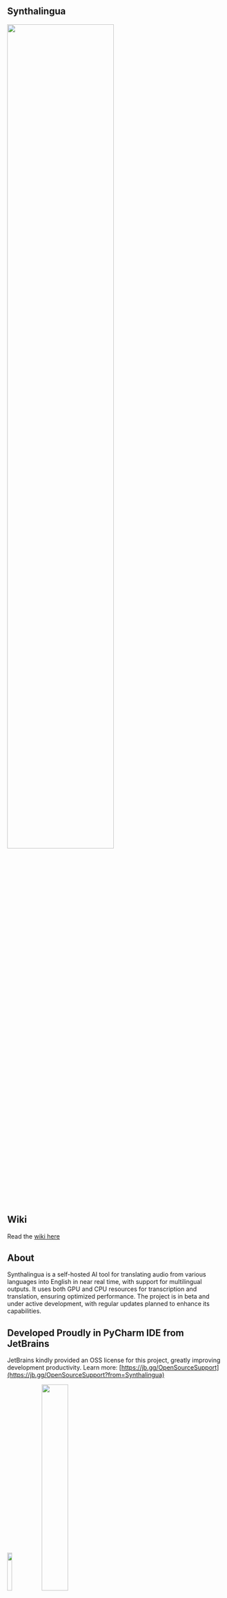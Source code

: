 ## Synthalingua
<img src="https://github.com/cyberofficial/Synthalingua/assets/19499442/c81d2c51-bf85-4055-8243-e6a1262cce8a" width=70%>

## Wiki
Read the [wiki here](https://github.com/cyberofficial/Synthalingua/wiki)

## About
Synthalingua is a self-hosted AI tool for translating audio from various languages into English in near real time, with support for multilingual outputs. It uses both GPU and CPU resources for transcription and translation, ensuring optimized performance. The project is in beta and under active development, with regular updates planned to enhance its capabilities.

## Developed Proudly in PyCharm IDE from JetBrains
JetBrains kindly provided an OSS license for this project, greatly improving development productivity.
Learn more: [https://jb.gg/OpenSourceSupport](https://jb.gg/OpenSourceSupport?from=Synthalingua)

[<img src="https://resources.jetbrains.com/storage/products/company/brand/logos/jb_beam.png" width="15%">](https://www.jetbrains.com/?from=Synthalingua)
[<img src="https://resources.jetbrains.com/storage/products/company/brand/logos/PyCharm.png" width="35%">](https://www.jetbrains.com/pycharm/?from=Synthalingua)

## Download the Portable Version with GUI
[<img src="https://i.imgur.com/dyZz6u5.png" width=60%>](https://cyberofficial.itch.io/synthalingua)

### Badges
[![CodeQL](https://github.com/cyberofficial/Synthalingua/actions/workflows/codeql.yml/badge.svg)](https://github.com/cyberofficial/Synthalingua/actions/workflows/codeql.yml)

#### This README is a work in progress and will be updated over time.

### Table of Contents
| Section | Description |
| ------- | ----------- |
| [Disclaimers & Warnings](#disclaimers--warnings) | Important usage notes, limitations, and ethical guidelines |
| [To Do List](#todo) | Planned features and development status |
| [Contributors](#contributors) | Project contributors |
| [Installation & Setup](#installation) | How to install and set up Synthalingua |
| [System Requirements](#system-requirements) | Hardware and software requirements |
| [Command-Line Arguments](#command-line-arguments-by-category) | All available flags, organized by category |
| [Usage](#usage) | How to use Synthalingua and example commands |
| [Word Block List](#word-block-list) | Filtering unwanted words/phrases |
| [Web Server & Discord Integration](#web-server--discord-integration) | Integration features and usage |
| [Things to Note](#things-to-note) | Additional tips and recommendations |
| [Troubleshooting](#troubleshooting) | Common issues and solutions |
| [Additional Information](#additional-information) | Model sources and references |
| [Video Demonstration](#video-demonstration) | Demo videos |

## Disclaimers & Warnings
Synthalingua is a work in progress and may occasionally produce translation errors or bugs. While it works well in many scenarios, it is not perfect. Updates are released regularly to improve performance and accuracy.

- **Translation accuracy is highest with clear, slow speech.** Fast or mumbled speech, or noisy environments, may reduce accuracy. For best results, use the tool in a quiet setting with clear speech.
- **Intended for casual, non-professional use.** Synthalingua is ideal for language learning, informal conversations, or understanding foreign content for entertainment. It is not suitable for professional or high-stakes translations (e.g., legal, medical, or official documents).
- **Ethical use is your responsibility.** Do not use Synthalingua to spread misinformation or hate speech. Always verify translations before sharing, especially if accuracy is critical.
- **Use at your own risk.** The developers are not liable for any damages or consequences resulting from use of this tool. You assume all responsibility for your actions.
- **Not a replacement for human translators.** For complex or specialized content, consult a professional translator.
- **Performance depends on your hardware.** Faster CPUs/GPUs yield better results. Internet speed and microphone quality have minimal impact.
- **Synthalingua is a tool, not a service.** If use of this tool violates any platform’s terms of service, you are solely responsible for any consequences.

## TODO
| Todo  | Sub-Task                                                                                                                                                                                                                                               | Status |
|-------|--------------------------------------------------------------------------------------------------------------------------------------------------------------------------------------------------------------------------------------------------------|--------|
| Add support for AMD GPUs. | ROCm support - WSL 2.0/Linux Only                                                                                                                                                                                                                      | ✅      |
|       | OpenCL support - Linux Only                                                                                                                                                                                                                            | ✅      |
| Add support API access. |                                                                                                                                                                                                                                                        | ✅      |
| Custom localhost web server. |                                                                                                                                                                                                                                                        | ✅      |
| Add reverse translation. |                                                                                                                                                                                                                                                        | ✅      |
|       | Localize script to other languages. (Will take place after reverse translations.)                                                                                                                                                                      | ❌      |
| Custom dictionary support. |                                                                                                                                                                                                                                                        | ❌      |
| GUI.  |                                                                                                                                                                                                                                                        | ✅      |
| Sub Title Creation |                                                                                                                                                                                                                                                        | ✅      |
| Linux support. |                                                                                                                                                                                                                                                        | ✅      |
| Improve performance. |                                                                                                                                                                                                                                                        | ❌      |
|       | Compressed Model Format for lower ram users                                                                                                                                                                                                            | ✅      |
|       | Better large model loading speed                                                                                                                                                                                                                       | ✅      |
|          | Split model up into multiple chunks based on usage                                                                                                                                                                                                     | ❌      |
| Stream Audio from URL |                                                                                                                                                                                                                                                        | ✅      |
| Increase model swapping accuracy. |                                                                                                                                                                                                                                                        | ❌      |
| No Microphone Required | Streaming Module                                                                                                                                                                                                                                       | ✅      |
| Server Control Panel | Currently under work, will come out in a future release. I've want to get this out soon as possible, but I've been running into road blocks. This is a higher prio feature, please keep an eye out for a future dev blog on more details and previews! | 🚧     |


# Contributors 
## [Guidelines](https://github.com/cyberofficial/Synthalingua/contribute)
#### [@DaniruKun](https://github.com/DaniruKun) - https://watsonindustries.live
#### [@Expletive](https://github.com/Expletive) - https://evitelpxe.neocities.org 
#### [@Adenser](https://github.com/Adenser)

# System Requirements
| Supported GPUs | Description |
| -------------- | ----------- |
| Nvidia Dedicated Graphics | Supported |
| Nvidia Integrated Graphics | Tested - Not Supported |
| AMD/ATI | * Linux Verified |
| Intel Arc | Not Supported |
| Intel HD | Not Supported |
| Intel iGPU | Not Supported |

### GUI Portable Version (not the CLI portable)
* Minimum supported Windows Version is now Windows 10.0.17763
  * Windows 7 is no longer supported due to the change of .NET builds.
  * You may download the source code and change to Windows 7, but it's not suggested to keep using Windows 7.

You can find full list of supported Nvida GPUs here:
* [Official Nvidia List](https://developer.nvidia.com/cuda-gpus)
* [Simple List](https://gist.github.com/standaloneSA/99788f30466516dbcc00338b36ad5acf)

| Requirement | Minimum | Moderate | Recommended | Best Performance |
| ----------- | ------- | -------- | ----------- | ---------------- |
| CPU Cores | 2 | 6 | 8 | 16 |
| CPU Clock Speed (GHz) | 2.5 or higher | 3.0 or higher | 3.5 or higher | 4.0 or higher |
| RAM (GB) | 4 or higher | 8 or higher | 16 or higher | 16 or higher |
| GPU VRAM (GB) | 2 or higher | 6 or higher | 8 or higher | 12 or higher |
| Free Disk Space (GB) | 15 or higher | 15 or higher | 15 or higher | 15 or higher |
| GPU (suggested) As long as the gpu you have is within vram spec, it should work fine. | Nvidia GTX 1050 or higher | Nvidia GTX 1660 or higher | Nvidia RTX 3070 or higher | Nvidia RTX 3090 or higher |

Note:
- Nvidia GPU support on Linux and Windows
- Nvidia GPU is suggested but not required.
- AMD GPUs are supported on linux, not Windows, but will *try* to be supported soon.

The tool will work on any system that meets the minimum requirements. For best results, meet the recommended or best performance requirements. You can mix and match requirements (e.g., a high-end CPU with a moderate GPU).

## A microphone is optional. Use the `--stream` flag to stream audio from an HLS source. See [Examples](#examples) for more information.
### You’ll need a software or hardware audio input source. See issue [#63](https://github.com/cyberofficial/Synthalingua/issues/63) for details.

## Installation
1. Download and install [Python 3.10.9](https://www.python.org/downloads/release/python-3109/).
     * Make sure to check the box that says "Add Python to PATH" when installing. If you don't check the box, you will have to manually add Python to your PATH. You can check this guide: [How to add Python to PATH](https://datatofish.com/add-python-to-windows-path/).
     * You can choose any python version that is 3.10.9 up to the latest version. The tool will *not* work on any python version that is 3.11 or higher. Must be 3.10.9+ not 3.11.x.
     * Make sure to grab the x64 bit version! This program is not compatible with x86. (32bit)
2. Download and install [Git](https://git-scm.com/downloads).
     * Using default settings is fine.
3. Download and install FFMPEG
     * Instructions: https://github.com/cyberofficial/Synthalingua/issues/2#issuecomment-1491098222
4. Download and install CUDA [Optional, but needs to be installed if using GPU]
     * https://developer.nvidia.com/cuda-downloads
5. Run setup script
     * **On Windows**: `setup.bat`
     * **On Linux**: `setup.bash`
          * Please ensure you have `gcc` installed and `portaudio19-dev` installed (or `portaudio-devel` for some machines`)
     * If you get an error saying "Setup.bat is not recognized as an internal or external command, operable program or batch file.", houston we have a problem. This will require you to fix your operating system.
6. Run the newly created batch file/bash script. You can edit that file to change the settings.
     * If you get an error saying it is "not recognized as an internal or external command, operable program or batch file.", make sure you have  installed and added to your PATH, and make sure you have git installed. If you have python and git installed and added to your PATH, then create a new issue on the repo and I will try to help you fix the issue.

## Command-Line Arguments by Category

Below is a categorized list of all command-line arguments supported by Synthalingua, organized for clarity and ease of use.

### General Operation
| Flag | Description |
| ---- | ----------- |
| `--about` | Show information about the app and contributors. |
| `--updatebranch` | Choose which branch to check for updates (`master`, `dev-testing`, `bleeding-under-work`, `disable`). |
| `--no_log` | Only show the last line of the transcription (not a running log). |
| `--keep_temp` | Keep temporary audio files (may use more disk space over time). |
| `--save_transcript` | Save the transcript to a text file. |
| `--save_folder` | Set the folder to save the transcript to. |

### Model & Device Selection
| Flag | Description |
| ---- | ----------- |
| `--ram` | Set the model size based on RAM/VRAM (choices: `1gb`, `2gb`, `3gb`, `6gb`, `7gb`, `11gb-v2`, `11gb-v3`). |
| `--ramforce` | Force the script to use the selected RAM/VRAM model. |
| `--fp16` | Enable FP16 mode for faster inference (may reduce accuracy slightly). |
| `--device` | Select device for inference (`cpu` or `cuda`). |
| `--cuda_device` | Select CUDA device index (default: 0). |
| `--model_dir` | Directory to store/download models. |
| `--use_finetune` | Use a fine-tuned model (currently disabled). |

### Audio Input & Microphone
| Flag | Description |
| ---- | ----------- |
| `--microphone_enabled` | Enable microphone input. |
| `--list_microphones` | List available microphones and exit. |
| `--set_microphone` | Set the default microphone by name or index. |
| `--energy_threshold` | Set the energy threshold for audio detection (default: 100). |
| `--mic_calibration_time` | Duration (seconds) for microphone calibration. Use 0 for default (5s). |
| `--record_timeout` | Real-time recording chunk length (seconds). |
| `--phrase_timeout` | Silence duration (seconds) before starting a new transcription line. |

### Streaming & File Input
| Flag | Description |
| ---- | ----------- |
| `--stream` | Stream audio from an HLS source (e.g., Twitch, YouTube). |
| `--stream_language` | Language of the stream (default: English). |
| `--stream_target_language` | Language to translate the stream to. |
| `--stream_translate` | Enable translation for the stream. |
| `--stream_transcribe` | Enable transcription for the stream. |
| `--stream_original_text` | Show detected original text from the stream. |
| `--stream_chunks` | Number of chunks to split the stream into (default: 5). |
| `--auto_hls` | Auto-adjust HLS chunk batching: samples the stream to detect segment duration, then prompts you to set the optimal chunk size (number of segments per batch) before starting stream transcription. Useful for reducing latency and tuning live stream performance. |
| `--cookies` | Name of the cookies file (without `.txt`). |
| `--remote_hls_password_id` | Password ID for the webserver (e.g., `id`, `key`). |
| `--remote_hls_password` | Password for the HLS webserver. |

### Language & Translation
| Flag | Description |
| ---- | ----------- |
| `--language` | Source language (ISO 639-1 code or English name). |
| `--target_language` | Target language for translation (ISO 639-1 code or English name). |
| `--translate` | Enable translation to English. |
| `--transcribe` | Transcribe audio to a set target language. |
| `--auto_language_lock` | Automatically lock language after several detections. |
| `--condition_on_previous_text` | Use previous output as prompt for next window (reduces repetition). |

### Output, Captions, and Filtering
| Flag | Description |
| ---- | ----------- |
| `--makecaptions` | Enable captions mode (requires file input/output/name). |
| `--file_input` | Path to input file for captioning. |
| `--file_output` | Output folder for captions. |
| `--file_output_name` | Output file name (without extension). |
| `--ignorelist` | Path to blacklist file for filtering words/phrases. Also used for auto-blocklist. |
| `--auto_blocklist` | Enable auto-adding frequently blocked phrases to the blocklist file. Requires `--ignorelist`. |
| `--condition_on_previous_text` | Enables similarity/repetition suppression (suppresses repeated or highly similar messages in all modes). |
| `--debug` | Print debug output for blocked/suppressed messages. |

### Web Server & Integration
| Flag | Description |
| ---- | ----------- |
| `--portnumber` | Port number for the local web server. |
| `--discord_webhook` | Discord webhook URL for notifications and results. |

### Advanced & Debugging
| Flag | Description |
| ---- | ----------- |
| `--retry` | Retry failed transcriptions/translations. |
| `--debug` | Enable debug output. |

---

## Usage
Synthalingua uses argparse to accept command-line arguments. Below are the main options:
| Flag | Description |
| ---- | ----------- |
| `--ram` | Change the amount of RAM to use. Default is 4GB. Choices are "1GB", "2GB", "4GB", "6GB", "12GB-v2", "12GB-v3". |
| `--ramforce` | Use this flag to force the script to use desired VRAM. May cause the script to crash if there is not enough VRAM available. |
| `--fp16` | This allows for more accurate information being passed to the process. This will grant the AL the ability to process more information at the cost of speed. You will not see heavy impact on stronger hardware. Combine 12gb-v3 + fp16 Flags (Precision Mode on the GUI) for the ultimate experience. | 
| `--energy_threshold` | Set the energy level for microphone to detect. Default is 100. Choose from 1 to 1000; anything higher will be harder to trigger the audio detection. |
| `--mic_calibration_time` | How long to calibrate the mic for in seconds. To skip user input type 0 and time will be set to 5 seconds. |
| `--record_timeout` | Set the time in seconds for real-time recording. Default is 2 seconds. |
| `--phrase_timeout` | Set the time in seconds for empty space between recordings before considering it a new line in the transcription. Default is 1 second. |
| `--translate` | Translate the transcriptions to English. Enables translation. |
| `--transcribe` | Transcribe the audio to a set target language. Target Language flag is required. |
| `--target_language` | Select the language to translate to. Available choices are a list of languages in ISO 639-1 format, as well as their English names. |
| `--language` | Select the language to translate from. Available choices are a list of languages in ISO 639-1 format, as well as their English names. |
| ~~`--auto_model_swap`~~ | ~~Automatically swap the model based on the detected language. Enables automatic model swapping.~~ Removed, deprecated. |
| `--device` | Select the device to use for the model. Default is "cuda" if available. Available options are "cpu" and "cuda". When setting to CPU you can choose any RAM size as long as you have enough RAM. The CPU option is optimized for multi-threading, so if you have like 16 cores, 32 threads, you can see good results. |
| `--cuda_device` | Select the CUDA device to use for the model. Default is 0. |
| `--discord_webhook` | Set the Discord webhook to send the transcription to. |
| `--list_microphones` | List available microphones and exit. |
| `--set_microphone` | Set the default microphone to use. You can set the name or its ID number from the list. |
| `--microphone_enabled` | Enables microphone usage. Add `true` after the flag. |
| `--auto_language_lock` | Automatically lock the language based on the detected language after 5 detections. Enables automatic language locking. Will help reduce latency. Use this flag if you are using non-English and if you do not know the current spoken language. |
| `--model_dir` | Default location is "model" folder. You can use this argument to change location. |
| ~~`--use_finetune`~~ | ~~Use fine-tuned model. This will increase accuracy, but will also increase latency. Additional VRAM/RAM usage is required.~~ ⚠️ Fine Tune model is being retrained. Command flag is useless in current code. |
| `--no_log` | Makes it so only the last thing translated/transcribed is shown rather log style list. |
| `--updatebranch` | Check which branch from the repo to check for updates. Default is **master**, choices are **master** and **dev-testing** and **bleeding-under-work**. To turn off update checks use **disable**. **bleeding-under-work** is basically latest changes and can break at any time. |
| `--keep_temp` | Keeps audio files in the **out** folder. This will take up space over time though. |
| `--portnumber` | Set the port number for the web server. If no number is set then the web server will not start. |
| `--retry` | Retries translations and transcription if they fail. |
| `--about` | Shows about the app. |
| `--save_transcript` | Saves the transcript to a text file. |
| `--save_folder` | Set the folder to save the transcript to. |
| `--stream` | Stream audio from a HLS stream. |
| `--stream_language` | Language of the stream. Default is English. |
| `--stream_target_language` | Language to translate the stream to. Default is English. Needed for `--stream_transcribe` |
| `--stream_translate` | Translate the stream. |
| `--stream_transcribe` | Transcribe the stream to different language. Use `--stream_target_language` to change the output.  |
| `--stream_original_text` | Show the detected original text. |
| `--stream_chunks` | How many chunks to split the stream into. Default is 5 is recommended to be between 3 and 5. YouTube streams should be 1 or 2, twitch should be 5 to 10. The higher the number, the more accurate, but also the slower and delayed the stream translation and transcription will be. |
| `--cookies` | Cookies file name, just like twitch, youtube, twitchacc1, twitchacczed |
| `--makecaptions` | Set program to captions mode, requires file_input, file_output, file_output_name |
| `--file_input` | Location of file for the input to make captions for, almost all video/audio format supported (uses ffmpeg) |
| `--file_output` | Location of folder to export the captions |
| `--file_output_name` | File name to export as without any ext. |
| `--ignorelist` | Usage is "`--ignorelist "C:\quoted\path\to\wordlist.txt"`" |
| `--condition_on_previous_text` | Will help the model from repeating itself, but may slow up the process. |
| `--remote_hls_password_id` | Password ID for the webserver. Usually like 'id', or 'key'. Key is default for the program though, so when it asks for id/password, Synthalingua will be `key=000000` - `key`=`id` - `0000000`=`password` 16 chars long. |
| `--remote_hls_password` | Password for the hls webserver.|
| `--auto_hls` | Auto-adjust HLS chunk batching: samples the stream to detect segment duration, then prompts you to set the optimal chunk size (number of segments per batch) before starting stream transcription. Useful for reducing latency and tuning live stream performance.|

### Word Block List
Use the `--ignorelist` flag to load a blacklist file containing words or phrases to filter from output. The file should be a `.txt` file with one word or phrase per line (empty lines are ignored). This helps remove unwanted or misheard words from transcriptions and subtitles.

**Note:** The ignore list works in all modes—microphone, file, and stream. Any words or phrases in your blacklist will be filtered from all output, including Discord webhook messages.

## Web Server & Discord Integration
- **Discord Integration:** Use `--discord_webhook` to send transcriptions and error notifications to a Discord channel. Long messages are automatically split, and rate limits are handled gracefully.
- **Web Server:** Launch a local Flask server with `--portnumber` to view real-time subtitles in your browser. Supports query parameters to show/hide original, translated, or transcribed text.

# Things to Note
- Adjust the energy threshold (`--energy_threshold`) to suit your environment. The default is 100. Higher values make audio detection harder to trigger; lower values make it easier. Best results are typically with values between 250 and 500.
- When using the Discord webhook, always put the URL in quotes. Example: `--discord_webhook "https://discord.com/api/webhooks/1234567890/1234567890"`
- An internet connection is required the first time you use Synthalingua to download models. After models are downloaded, you can use the tool offline. Changing RAM size will download additional models as needed.
- ~~The fine-tuned model will automatically be downloaded from OneDrive via direct public link. In the event of failure~~ [ ⚠️ Finetune Model download is disabled; model is being retrained. ]
- Using multiple streaming options at once may cause issues, as this adds more jobs to the audio queue.

## Examples
#### Please note, make sure you edit the livetranslation.bat/livetranslation.bash file to change the settings. If you do not, it will use the default settings.

This will create captions, with the 12GB-v3 option and save to downloads.

**PLEASE NOTE, CAPTIONS WILL ONLY BE IN ENGLISH (Model limitation) THOUGH YOU CAN ALWAYS USE OTHER PROGRAMS TO TRANSLATE INTO OTHER LANGUAGES**

`python transcribe_audio.py --ram 12GB-v3 --makecaptions --file_input="C:\Users\username\Downloads\430796208_935901281333537_8407224487814569343_n.mp4" --file_output="C:\Users\username\Downloads" --file_output_name="430796208_935901281333537_8407224487814569343_n" --language Japanese --device cuda` 

You have a 12gb GPU and want to stream the audio from a live stream https://www.twitch.tv/somestreamerhere and want to translate it to English. You can run the following command:

`python transcribe_audio.py --ram 12GB-v3 --stream_translate --stream_language Japanese --stream https://www.twitch.tv/somestreamerhere`

Stream Sources from YouTube and Twitch are supported. You can also use any other stream source that supports HLS/m3u8.


You have a GPU with 6GB of memory and you want to use the Japanese model. You also want to translate the transcription to English. You also want to send the transcription to a Discord channel. You also want to set the energy threshold to 300. You can run the following command:

`python transcribe_audio.py --ram 6gb --translate --language ja --discord_webhook "https://discord.com/api/webhooks/1234567890/1234567890" --energy_threshold 300`

When choosing ram, you can only choose 1gb, 2gb, 4gb, 6gb, 12GB-v2, 12GB-v3. There are no in-betweens.

You have a 12gb GPU and you want to translate to Spanish from English, you can run the following command for v3 replace v3 with v2 if you prefer the original:

`python transcribe_audio.py --ram 12GB-v3 --transcribe --target_language Spanish --language en`

Lets say you have multiple audio devices and you want to use the one that is not the default. You can run the following command:
`python transcribe_audio.py --list_microphones`
This command will list all audio devices and their index. You can then use the index to set the default audio device. For example, if you want to use the second audio device, you can run the following command:
`python transcribe_audio.py --set_microphone "Realtek Audio (2- High Definiti"` to set the device to listen to. *Please note the quotes around the device name. This is required to prevent errors. Some names may be cut off, copy exactly what is in the quotes of the listed devices.

Example lets say I have these devices:
```
Microphone with name "Microsoft Sound Mapper - Input" found, the device index is 1
Microphone with name "VoiceMeeter VAIO3 Output (VB-Au" found, the device index is 2
Microphone with name "Headset (B01)" found, the device index is 3
Microphone with name "Microphone (Realtek USB2.0 Audi" found, the device index is 4
Microphone with name "Microphone (NVIDIA Broadcast)" found, the device index is 5
```

I would put `python transcribe_audio.py --set_microphone "Microphone (Realtek USB2.0 Audi"` to set the device to listen to.
-or-
I would put `python transcribe_audio.py --set_microphone 4` to set the device to listen to.

## Troubleshooting

If you encounter any issues with the tool, here are some common problems and their solutions:

* Python is not recognized as an internal or external command, operable program or batch file.
    * Make sure you have Python installed and added to your PATH.
    * If you recently installed Python, try restarting your computer to refresh the PATH environment variable.
    * Check that you installed the correct version of Python required by the application. Some applications may require a specific version of Python.
    * If you are still having issues, try running the command prompt as an administrator and running the installation again. However, only do this as a last resort and with caution, as running scripts as an administrator can potentially cause issues with the system.
* I get an error saying "No module named 'transformers'".
    * Re-run the setup.bat file.
        * If issues persist, make sure you have Python installed and added to your PATH.
        * Make sure you have the `transformers` module installed by running `pip install transformers`.
        * If you have multiple versions of Python installed, make sure you are installing the module for the correct version by specifying the Python version when running the command, e.g. `python -m pip install transformers`.
        * If you are still having issues, create a new issue on the repository and the developer may be able to help you fix the issue.
* Git is not recognized as an internal or external command, operable program or batch file.
    * Make sure you have Git installed and added to your PATH.
    * If you recently installed Git, try restarting your computer to refresh the PATH environment variable.
    * If you are still having issues, try running the command prompt as an administrator and running the installation again. However, only do this as a last resort and with caution, as running scripts as an administrator can potentially cause issues with the system.
* CUDA is not recognized or available.
    * Make sure you have CUDA installed. You can get it from [here](https://developer.nvidia.com/cuda-downloads).
    * CUDA is only for NVIDIA GPUs. If you have an AMD GPU, you have to use the CPU model. ROCm is not supported at this time.
* [WinError 2] The system cannot find the file specified
    Try this fix: https://github.com/cyberofficial/Real-Time-Translation/issues/2#issuecomment-1491098222
* Translator can't pickup stream sound
    * Check out this discussion thread for a possible fix: [#12 Discussion](https://github.com/cyberofficial/Synthalingua/discussions/12)
* Error: Audio source must be entered before adjusting.
    * You need to make sure you have a microphone set up. See issue [#63](https://github.com/cyberofficial/Synthalingua/issues/63) for additional information.
* Error: "could not find a version that satisfies the requirement torch" (See Issue [#82](https://github.com/cyberofficial/Synthalingua/issues/82)) )
  * Please make sure you have python 64bit installed. If you have 32bit installed, you will need to uninstall it and install 64bit. You can grab it here for windows. Windows Direct: https://www.python.org/ftp/python/3.10.9/python-3.10.9-amd64.exe Main: https://www.python.org/downloads/release/python-3109/
* Error generating captions: Please make sure the file name is in english letters. If you still get an error, please make a bug report.

# Additional Information
* Models used are from OpenAI Whisper - [Whisper](https://github.com/openai/whisper)
    * Models were fine tuned using this [Documentation](https://huggingface.co/blog/fine-tune-whisper#load-whisperfeatureextractor)

# Video Demonstration
Command line arguments used. `--ram 6gb --record_timeout 2 --language ja --energy_threshold 500`
[<img src="https://i.imgur.com/sXTWr76.jpg" width="50%">](https://streamable.com/m9mhfr)

Command line arguments used. `--ram 12GB-v2 --record_timeout 5 --language id --energy_threshold 500`
[<img src="https://i.imgur.com/2WbWpH4.jpg" width="50%">](https://streamable.com/skuhoh)